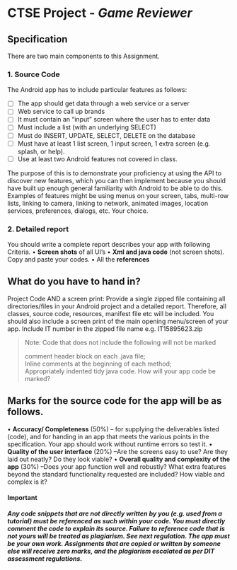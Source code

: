 # CTSE Project - *Game Reviewer*

## Specification
There are two main components to this Assignment.
### 1. Source Code
The Android app has to include particular features as follows:


- [ ] The app should get data through a web service or a server
- [ ] Web service to call up brands
- [ ] It must contain an “input” screen where the user has to enter data
- [ ] Must include a list (with an underlying SELECT)
- [ ] Must do INSERT, UPDATE, SELECT, DELETE on the database
- [ ] Must have at least 1 list screen, 1 input screen, 1 extra screen (e.g. splash, or help).
- [ ] Use at least two Android features not covered in class. 

The purpose of this is to demonstrate your proficiency at using the API to discover new features, which you can then implement because you should have built up enough general familiarity with Android to be able to do this. Examples of features might be using menus on your screen, tabs, multi-row lists, linking to camera, linking to network, animated images, location services, preferences, dialogs, etc. Your choice.

### 2. Detailed report
You should write a complete report describes your app with following Criteria.
• **Screen shots** of all UI’s
• **Xml and java code** (not screen shots). Copy and paste your codes.
• All the **references**

## What do you have to hand in?
Project Code AND a screen print: Provide a single zipped file containing all directories/files
in your Android project and a detailed report. Therefore, all classes, source code,
resources, manifest file etc will be included. You should also include a screen print of the
main opening menu/screen of your app. Include IT number in the zipped file name e.g.
IT15895623.zip

>  Note: Code that does not include the following will not be marked  
>  
> comment header block on each .java file;   
> Inline comments at the beginning of each method;   
> Appropriately indented tidy java code.
How will your app code be marked?

## Marks for the source code for the app will be as follows.
• **Accuracy/ Completeness** (50%) – for supplying the deliverables listed (code), and
for handing in an app that meets the various points in the specification. Your app
should work without runtime errors so test it.
• **Quality of the user interface** (20%) –Are the screens easy to use? Are they laid out
neatly? Do they look viable?
• **Overall quality and complexity of the app** (30%) –Does your app function well and
robustly? What extra features beyond the standard functionality requested are
included? How viable and complex is it?




#### Important

***Any code snippets that are not directly written by you (e.g. used from a tutorial)
must be referenced as such within your code. You must directly comment the code
to explain its source. Failure to reference code that is not yours will be treated as
plagiarism. See next regulation.
The app must be your own work. Assignments that are copied or written by
someone else will receive zero marks, and the plagiarism escalated as per DIT
assessment regulations.***


